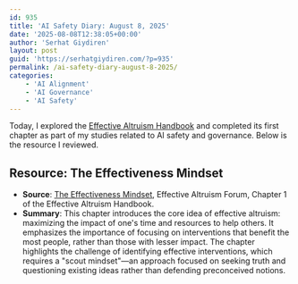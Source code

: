 ```yaml
---
id: 935
title: 'AI Safety Diary: August 8, 2025'
date: '2025-08-08T12:38:05+00:00'
author: 'Serhat Giydiren'
layout: post
guid: 'https://serhatgiydiren.com/?p=935'
permalink: /ai-safety-diary-august-8-2025/
categories:
    - 'AI Alignment'
    - 'AI Governance'
    - 'AI Safety'
---
```


Today, I explored the [Effective Altruism Handbook](https://forum.effectivealtruism.org/handbook) and completed its first chapter as part of my studies related to AI safety and governance. Below is the resource I reviewed.

## Resource: The Effectiveness Mindset

- **Source**: [The Effectiveness Mindset](https://forum.effectivealtruism.org/s/B79ro5zkhndbBKRRX), Effective Altruism Forum, Chapter 1 of the Effective Altruism Handbook.
- **Summary**: This chapter introduces the core idea of effective altruism: maximizing the impact of one's time and resources to help others. It emphasizes the importance of focusing on interventions that benefit the most people, rather than those with lesser impact. The chapter highlights the challenge of identifying effective interventions, which requires a "scout mindset"—an approach focused on seeking truth and questioning existing ideas rather than defending preconceived notions.